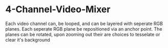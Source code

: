 # 4-Channel-Video-Mixer
Each video channel can, be looped, and can be layered with seperate RGB planes. Each seperate RGB plane be repositioned via an anchor point. The planes can be rotated, upon zooming out their are choices to tesselate or clear it's background

